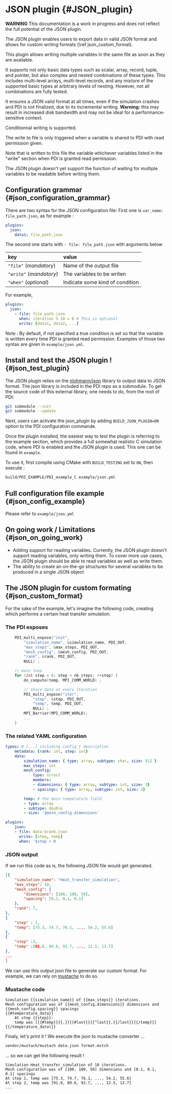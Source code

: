 # JSON plugin {#JSON_plugin}

**WARNING** This documentation is a work in progress and does not 
reflect the full potential of the JSON plugin.

The JSON plugin enables users to export data in valid JSON format and allows for custom writing formats (\ref json_custom_format).

This plugin allows writing multiple variables in the same file as soon as they are available.

It supports not only basic data types such as scalar, array, record, tuple, and pointer, but also complex and nested combinations of these types. This includes multi-level arrays, multi-level records, and any mixture of the supported basic types at arbitrary levels of nesting. However, not all combinations are fully tested.

It ensures a JSON valid format at all times, even if the simulation crashes and PDI is not finalized, due to its incremental writing. **Warning:** this may result in increased disk bandwidth and may not be ideal for a performance-sensitive context. 
<!-- You might then want to consider using the `xxxxx` option to use the open file once behavior, instead of rewriting at each call. This would cause invalid JSON if simulation crashes or PDI's finalization is not called. But then you are using JSON anyways ... -->

Conditionnal writing is supported.

The write to file is only triggered when a variable is shared to PDI with read permission given.

Note that is written to this file the variable whichever variables listed in the "write" section when PDI is granted read permission.

The JSON plugin doesn't yet support the function of waiting for multiple variables to be readable before writing them.

## Configuration grammar {#json_configuration_grammar}

There are two syntax for the JSON configuration file:
First one is `var_name: file_path.json`, as for example :

```yaml
plugins:
  json:
    data1: file_path.json 
```

The second one starts with `- file: file_path.json` with arguments below

|key|value|
|:--|:----|
|`"file"` (*mandatory*)| Name of the output file|
|`"write"` (*mandatory*)| The variables to be writen|
|`"when"` (*optional*)| Indicate some kind of condition|

For example,

```yaml
plugins:
  json:
    - file: file_path.json
      when: iteration % 10 = 0 # This is optional
      write: [data1, data2, ...]
```

Note : By default, if not specified a true condition is set so that the variable is written every time PDI is granted read permission.
Examples of those two syntax are given in `example/json.yml`.

## Install and test the JSON plugin ! {#json_test_plugin}
The JSON plugin relies on the [nlohmann/json](https://github.com/nlohmann/json) library to output data to JSON format.
The json library is included in the PDI repo as a submodule. To get the source code of this external library, one needs to do, from the root of PDI:
```bash
git submodule --init
git submodule --update
```
Next, users can activate the json_plugin by adding `BUILD_JSON_PLUGIN=ON` option to the PDI configuration commande.

Once the plugin installed, the easiest way to test the plugin is referring to the example section, which provides a full somewhat realistic C simulation code, where PDI is enabled and the JSON plugin is used. This one can be found in `example`.

To use it, first compile using CMake with `BUILD_TESTING` set to `ON`, then execute : 
```bash
build/PDI_EXAMPLE/PDI_example_C example/json.yml
```

<!-- ### Example output -->

## Full configuration file example {#json_config_example}

 Please refer to `example/json.yml`
## On going work / Limitations {#json_on_going_work}

- Adding support for reading variables. 
    Currently, the JSON plugin doesn't support reading variables, only writing them. To cover more use cases, the JSON plugin should be able to read variables as well as write them.
- The ability to create an on-the-go structures for several variables to be produced in a single JSON object

## The JSON plugin for custom formating {#json_custom_format}

For the sake of the example, let's imagine the following code, creating which performs a certain heat transfer simulation.

### The PDI exposes

<!-- \image html json_simulation_code_light.png width=800px -->

```C
    PDI_multi_expose("init",
        "simulation_name", &simulation_name, PDI_OUT,
        "max_steps", &max_steps, PDI_OUT,
        "mesh_config", &mesh_config, PDI_OUT,
        "rank", &rank, PDI_OUT,
        NULL) ;

    // main loop
    for (int step = 0; step < nb_steps; ++step) {
        do_compute(temp, MPI_COMM_WORLD) ;

        // share data at every iteration
        PDI_multi_expose("iter",
            "step", &step, PDI_OUT,
            "temp", temp, PDI_OUT,
            NULL) ;
        MPI_Barrier(MPI_COMM_WORLD);
        ...
    }
```

### The related YAML configuration
<!-- \image html simulation_yaml_light.png width=800px -->

```yaml
types: # [...] including config_t description
    metadata: {rank: int, step: int}
    data:
        simulation_name: { type: array, subtype: char, size: 512 }
        max_steps: int
        mesh_config:
            type: struct
            members:
            - dimensions: { type: array, subtype: int, size: 3}
            - spacings: { type: array, subtype: int, size: 3}

        temp: # the main temperature field
        - type: array
        - subtype: double
        - size: '$mesh_config.dimensions'

plugins:
    json:
    - file: data-$rank.json
      write: [step, temp]
      when: '$step > 0
```

### JSON output
If we run this code as is, the following JSON file would get generated.

<!-- \image html json_json_light.png width=800px -->

```json
[{
    "simulation_name": "Heat_transfer_simulation",
    "max_steps": 10,
    "mesh_config": {
        "dimensions": [100, 100, 50],
        "spacing": [0.1, 0.1, 0.1]
    },
    "rank": 7,
},
{
    "step" : 1,
    "temp": [75.3, 74.7, 76.1, ..., 54.2, 55.6]
},
{
    "step" :2,
    "temp" :[01.8, 89.6, 92.7, ..., 12.5, 13.7]
},
...
]
```

We can use this output json file to generate our custom format. For example, we can rely on [mustache](https://mustache.github.io/) to do so.

### Mustache code
<!-- \image html json_mustache_light.png width=800px -->

```mstch
Simulation {{simulation_name}} of {{max_steps}} iterations.
Mesh configuration was of {{mesh_config.dimensions}} dimensions and {{mesh_config.spacing}} spacings
{{#temperature_data}}
    At step {{step}}:
    temp was [{{#temp}}{{.}}{{#last}}{{^last}},{{/last}}{{/temp}}]
{{/temperature_datal}}
```

Finaly, let's print it ! We execute the json to mustache converter ...

```bash
vendor/mustach/mustach data.json format.mstch
```

... so we can get the following result !

<!-- \image html json_mustache_output_light.png width=800px -->

```text
Simulation Heat_transfer_simulation of 10 iterations.
Mesh configuration was of [100, 100, 50] dimensions and [0.1, 0.1, 0.1] spacings
At step 1, temp was [75.3, 74.7, 76.1, ..., 54.2, 55.6]
At step 2, temp was [91.8, 89.6, 92.7, ..., 12.5, 13.7]
...
```